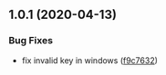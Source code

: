 ## 1.0.1 (2020-04-13)

### Bug Fixes

- fix invalid key in windows ([f9c7632](https://github.com/cipchk/ng-deploy-oss/commit/f9c7632cea86145588ac3b5cbd5c46e7c3a4c212))
